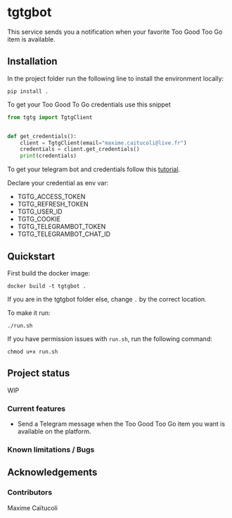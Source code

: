 # tgtgbot

This service sends you a notification when your favorite Too Good Too Go item is available.

## Installation

In the project folder run the following line to install the environment locally:

```shell script
pip install .
```

To get your Too Good To Go credentials use this snippet

```python
from tgtg import TgtgClient


def get_credentials():
    client = TgtgClient(email="maxime.caitucoli@live.fr")
    credentials = client.get_credentials()
    print(credentials)
```

To get your telegram bot and credentials follow this
[tutorial](https://sean-bradley.medium.com/get-telegram-chat-id-80b575520659).

Declare your credential as env var:
- TGTG_ACCESS_TOKEN
- TGTG_REFRESH_TOKEN
- TGTG_USER_ID
- TGTG_COOKIE
- TGTG_TELEGRAMBOT_TOKEN
- TGTG_TELEGRAMBOT_CHAT_ID

## Quickstart

First build the docker image:

```docker build -t tgtgbot .```

If you are in the tgtgbot folder else, change `.` by the correct location.

To make it run:

`./run.sh`

If you have permission issues with `run.sh`, run the following command:

`chmod u+x run.sh`


## Project status

WIP

### Current features

- Send a Telegram message when the Too Good Too Go item you want is available on the platform.

### Known limitations / Bugs

## Acknowledgements

### Contributors

Maxime Caïtucoli

